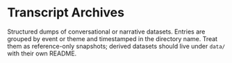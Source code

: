 # Transcript Archives

Structured dumps of conversational or narrative datasets. Entries are grouped by event or theme and timestamped in the directory name. Treat them as reference-only snapshots; derived datasets should live under `data/` with their own README.
